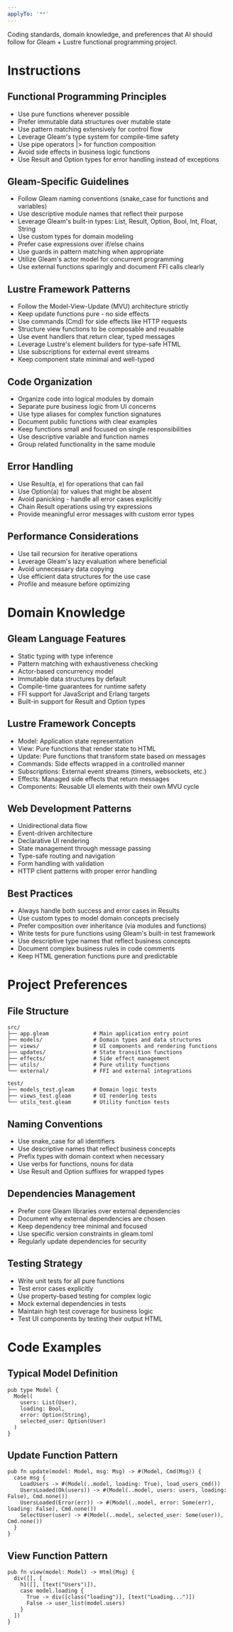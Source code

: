 ```yaml
---
applyTo: '**'
---
```

Coding standards, domain knowledge, and preferences that AI should follow for Gleam + Lustre functional programming project.

# Instructions

## Functional Programming Principles
- Use pure functions wherever possible
- Prefer immutable data structures over mutable state
- Use pattern matching extensively for control flow
- Leverage Gleam's type system for compile-time safety
- Use pipe operators |> for function composition
- Avoid side effects in business logic functions
- Use Result and Option types for error handling instead of exceptions

## Gleam-Specific Guidelines
- Follow Gleam naming conventions (snake_case for functions and variables)
- Use descriptive module names that reflect their purpose
- Leverage Gleam's built-in types: List, Result, Option, Bool, Int, Float, String
- Use custom types for domain modeling
- Prefer case expressions over if/else chains
- Use guards in pattern matching when appropriate
- Utilize Gleam's actor model for concurrent programming
- Use external functions sparingly and document FFI calls clearly

## Lustre Framework Patterns
- Follow the Model-View-Update (MVU) architecture strictly
- Keep update functions pure - no side effects
- Use commands (Cmd) for side effects like HTTP requests
- Structure view functions to be composable and reusable
- Use event handlers that return clear, typed messages
- Leverage Lustre's element builders for type-safe HTML
- Use subscriptions for external event streams
- Keep component state minimal and well-typed

## Code Organization
- Organize code into logical modules by domain
- Separate pure business logic from UI concerns
- Use type aliases for complex function signatures
- Document public functions with clear examples
- Keep functions small and focused on single responsibilities
- Use descriptive variable and function names
- Group related functionality in the same module

## Error Handling
- Use Result(a, e) for operations that can fail
- Use Option(a) for values that might be absent
- Avoid panicking - handle all error cases explicitly
- Chain Result operations using try expressions
- Provide meaningful error messages with custom error types

## Performance Considerations
- Use tail recursion for iterative operations
- Leverage Gleam's lazy evaluation where beneficial
- Avoid unnecessary data copying
- Use efficient data structures for the use case
- Profile and measure before optimizing

# Domain Knowledge

## Gleam Language Features
- Static typing with type inference
- Pattern matching with exhaustiveness checking
- Actor-based concurrency model
- Immutable data structures by default
- Compile-time guarantees for runtime safety
- FFI support for JavaScript and Erlang targets
- Built-in support for Result and Option types

## Lustre Framework Concepts
- Model: Application state representation
- View: Pure functions that render state to HTML
- Update: Pure functions that transform state based on messages
- Commands: Side effects wrapped in a controlled manner
- Subscriptions: External event streams (timers, websockets, etc.)
- Effects: Managed side effects that return messages
- Components: Reusable UI elements with their own MVU cycle

## Web Development Patterns
- Unidirectional data flow
- Event-driven architecture
- Declarative UI rendering
- State management through message passing
- Type-safe routing and navigation
- Form handling with validation
- HTTP client patterns with proper error handling

## Best Practices
- Always handle both success and error cases in Results
- Use custom types to model domain concepts precisely
- Prefer composition over inheritance (via modules and functions)
- Write tests for pure functions using Gleam's built-in test framework
- Use descriptive type names that reflect business concepts
- Document complex business rules in code comments
- Keep HTML generation functions pure and predictable

# Project Preferences

## File Structure
```
src/
├── app.gleam              # Main application entry point
├── models/                # Domain types and data structures
├── views/                 # UI components and rendering functions
├── updates/               # State transition functions
├── effects/               # Side effect management
├── utils/                 # Pure utility functions
└── external/              # FFI and external integrations

test/
├── models_test.gleam      # Domain logic tests
├── views_test.gleam       # UI rendering tests
└── utils_test.gleam       # Utility function tests
```

## Naming Conventions
- Use snake_case for all identifiers
- Use descriptive names that reflect business concepts
- Prefix types with domain context when necessary
- Use verbs for functions, nouns for data
- Use Result and Option suffixes for wrapped types

## Dependencies Management
- Prefer core Gleam libraries over external dependencies
- Document why external dependencies are chosen
- Keep dependency tree minimal and focused
- Use specific version constraints in gleam.toml
- Regularly update dependencies for security

## Testing Strategy
- Write unit tests for all pure functions
- Test error cases explicitly
- Use property-based testing for complex logic
- Mock external dependencies in tests
- Maintain high test coverage for business logic
- Test UI components by testing their output HTML

# Code Examples

## Typical Model Definition
```gleam
pub type Model {
  Model(
    users: List(User),
    loading: Bool,
    error: Option(String),
    selected_user: Option(User)
  )
}
```

## Update Function Pattern
```gleam
pub fn update(model: Model, msg: Msg) -> #(Model, Cmd(Msg)) {
  case msg {
    LoadUsers -> #(Model(..model, loading: True), load_users_cmd())
    UsersLoaded(Ok(users)) -> #(Model(..model, users: users, loading: False), Cmd.none())
    UsersLoaded(Error(err)) -> #(Model(..model, error: Some(err), loading: False), Cmd.none())
    SelectUser(user) -> #(Model(..model, selected_user: Some(user)), Cmd.none())
  }
}
```

## View Function Pattern
```gleam
pub fn view(model: Model) -> Html(Msg) {
  div([], [
    h1([], [text("Users")]),
    case model.loading {
      True -> div([class("loading")], [text("Loading...")])
      False -> user_list(model.users)
    }
  ])
}
```
